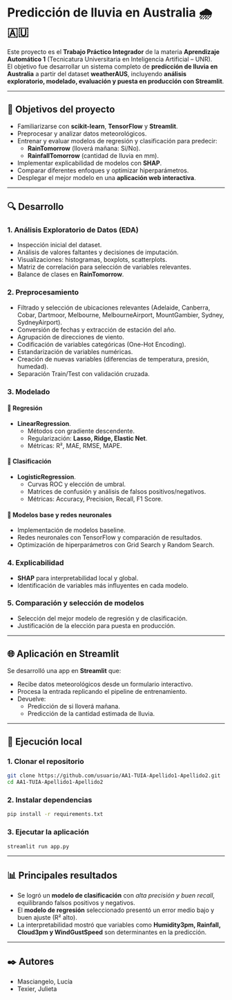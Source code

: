 # Predicción de lluvia en Australia 🌧️🇦🇺

Este proyecto es el **Trabajo Práctico Integrador** de la materia **Aprendizaje Automático 1** (Tecnicatura Universitaria en Inteligencia Artificial – UNR).  
El objetivo fue desarrollar un sistema completo de **predicción de lluvia en Australia** a partir del dataset **weatherAUS**, incluyendo **análisis exploratorio, modelado, evaluación y puesta en producción con Streamlit**.

---

## 📌 Objetivos del proyecto
- Familiarizarse con **scikit-learn**, **TensorFlow** y **Streamlit**.
- Preprocesar y analizar datos meteorológicos.
- Entrenar y evaluar modelos de regresión y clasificación para predecir:
  - **RainTomorrow** (lloverá mañana: Sí/No).
  - **RainfallTomorrow** (cantidad de lluvia en mm).
- Implementar explicabilidad de modelos con **SHAP**.
- Comparar diferentes enfoques y optimizar hiperparámetros.
- Desplegar el mejor modelo en una **aplicación web interactiva**.

---

## 🔍 Desarrollo

### 1. Análisis Exploratorio de Datos (EDA)
- Inspección inicial del dataset.
- Análisis de valores faltantes y decisiones de imputación.
- Visualizaciones: histogramas, boxplots, scatterplots.
- Matriz de correlación para selección de variables relevantes.
- Balance de clases en **RainTomorrow**.

### 2. Preprocesamiento
- Filtrado y selección de ubicaciones relevantes (Adelaide, Canberra, Cobar, Dartmoor, Melbourne, MelbourneAirport, MountGambier, Sydney, SydneyAirport).
- Conversión de fechas y extracción de estación del año.
- Agrupación de direcciones de viento.
- Codificación de variables categóricas (One-Hot Encoding).
- Estandarización de variables numéricas.
- Creación de nuevas variables (diferencias de temperatura, presión, humedad).
- Separación Train/Test con validación cruzada.

### 3. Modelado
#### 🔹 Regresión
- **LinearRegression**.
  - Métodos con gradiente descendente.
  - Regularización: **Lasso, Ridge, Elastic Net**.
  - Métricas: R², MAE, RMSE, MAPE.

#### 🔹 Clasificación
- **LogisticRegression**.
  - Curvas ROC y elección de umbral.
  - Matrices de confusión y análisis de falsos positivos/negativos.
  - Métricas: Accuracy, Precision, Recall, F1 Score.

#### 🔹 Modelos base y redes neuronales
- Implementación de modelos baseline.
- Redes neuronales con TensorFlow y comparación de resultados.
- Optimización de hiperparámetros con Grid Search y Random Search.

### 4. Explicabilidad
- **SHAP** para interpretabilidad local y global.
- Identificación de variables más influyentes en cada modelo.

### 5. Comparación y selección de modelos
- Selección del mejor modelo de regresión y de clasificación.
- Justificación de la elección para puesta en producción.

---

## 🌐 Aplicación en Streamlit
Se desarrolló una app en **Streamlit** que:
- Recibe datos meteorológicos desde un formulario interactivo.
- Procesa la entrada replicando el pipeline de entrenamiento.
- Devuelve:
  - Predicción de si lloverá mañana.
  - Predicción de la cantidad estimada de lluvia.

---

## 🚀 Ejecución local
### 1. Clonar el repositorio
```bash
git clone https://github.com/usuario/AA1-TUIA-Apellido1-Apellido2.git
cd AA1-TUIA-Apellido1-Apellido2
```

### 2. Instalar dependencias
```bash
pip install -r requirements.txt
```

### 3. Ejecutar la aplicación
```bash
streamlit run app.py
```

---

## 📊 Principales resultados
- Se logró un **modelo de clasificación** con *alta precisión y buen recall*, equilibrando falsos positivos y negativos.
- El **modelo de regresión** seleccionado presentó un error medio bajo y buen ajuste (R² alto).
- La interpretabilidad mostró que variables como **Humidity3pm, Rainfall, Cloud3pm y WindGustSpeed** son determinantes en la predicción.

---

## ✒️ Autores
- Masciangelo, Lucía
- Texier, Julieta
